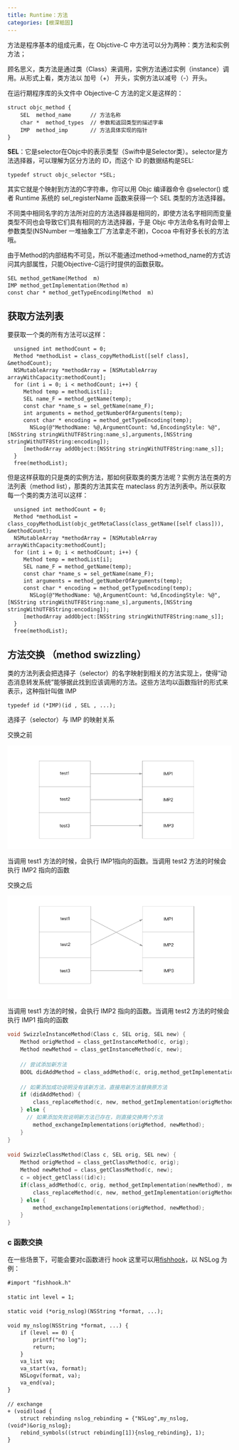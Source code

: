 ```yaml
---
title: Runtime：方法
categories: [根深柢固]
---
```



方法是程序基本的组成元素，在 Objctive-C 中方法可以分为两种：类方法和实例方法；

顾名思义，类方法是通过类（Class）来调用，实例方法通过实例（instance）调用。从形式上看，类方法以 加号（+） 开头，实例方法以减号（-）开头。

在运行期程序库的头文件中 Objective-C 方法的定义是这样的：

```objective_c
struct objc_method {
    SEL  method_name      // 方法名称                           
    char *  method_types  // 参数和返回类型的描述字串                          
    IMP  method_imp       // 方法具体实现的指针                            
}  
```                                                          

**SEL**：它是selector在Objc中的表示类型（Swift中是Selector类）。selector是方法选择器，可以理解为区分方法的 ID，而这个 ID 的数据结构是SEL:

```
typedef struct objc_selector *SEL;
```

其实它就是个映射到方法的C字符串，你可以用 Objc 编译器命令 @selector() 或者 Runtime 系统的 sel_registerName 函数来获得一个 SEL 类型的方法选择器。

不同类中相同名字的方法所对应的方法选择器是相同的，即使方法名字相同而变量类型不同也会导致它们具有相同的方法选择器，于是 Objc 中方法命名有时会带上参数类型(NSNumber 一堆抽象工厂方法拿走不谢)，Cocoa 中有好多长长的方法哦。


由于Method的内部结构不可见，所以不能通过method->method_name的方式访问其内部属性，只能Objective-C运行时提供的函数获取。

```objective_c
SEL method_getName(Method  m)
IMP method_getImplementation(Method m)
const char * method_getTypeEncoding(Method  m)

```





## 获取方法列表
要获取一个类的所有方法可以这样：

```objective_c
  unsigned int methodCount = 0;
  Method *methodList = class_copyMethodList([self class], &methodCount);
  NSMutableArray *methodArray = [NSMutableArray arrayWithCapacity:methodCount];
  for (int i = 0; i < methodCount; i++) {
     Method temp = methodList[i];
     SEL name_F = method_getName(temp);
     const char *name_s = sel_getName(name_F);
     int arguments = method_getNumberOfArguments(temp);
     const char * encoding = method_getTypeEncoding(temp);
       NSLog(@"MethodName: %@,ArgumentCount: %d,EncodingStyle: %@",[NSString stringWithUTF8String:name_s],arguments,[NSString stringWithUTF8String:encoding]);
     [methodArray addObject:[NSString stringWithUTF8String:name_s]];
  }
  free(methodList);
```

但是这样获取的只是类的实例方法，那如何获取类的类方法呢？实例方法在类的方法列表（method list），那类的方法其实在 mateclass 的方法列表中。所以获取每一个类的类方法可以这样：

```objective_c
  unsigned int methodCount = 0;
  Method *methodList = class_copyMethodList(objc_getMetaClass(class_getName([self class])), &methodCount);
  NSMutableArray *methodArray = [NSMutableArray arrayWithCapacity:methodCount];
  for (int i = 0; i < methodCount; i++) {
     Method temp = methodList[i];
     SEL name_F = method_getName(temp);
     const char *name_s = sel_getName(name_F);
     int arguments = method_getNumberOfArguments(temp);
     const char * encoding = method_getTypeEncoding(temp);
       NSLog(@"MethodName: %@,ArgumentCount: %d,EncodingStyle: %@",[NSString stringWithUTF8String:name_s],arguments,[NSString stringWithUTF8String:encoding]);
     [methodArray addObject:[NSString stringWithUTF8String:name_s]];
  }
  free(methodList);
```

## 方法交换 （method swizzling）
类的方法列表会把选择子（selector）的名字映射到相关的方法实现上，使得“动态消息转发系统”能够据此找到应该调用的方法。这些方法均以函数指针的形式来表示，这种指针叫做 IMP

```
typedef id (*IMP)(id , SEL , ...);
```

选择子（selector）与 IMP 的映射关系

交换之前

![](https://raw.githubusercontent.com/DullDevil/pics/master/base/method-swizzling-1.png)

当调用 test1 方法的时候，会执行 IMP1指向的函数。当调用 test2 方法的时候会执行 IMP2 指向的函数

交换之后

![](https://raw.githubusercontent.com/DullDevil/pics/master/base/method-swizzling-2.png)

当调用 test1 方法的时候，会执行 IMP2 指向的函数。当调用 test2 方法的时候会执行 IMP1 指向的函数


```c
void SwizzleInstanceMethod(Class c, SEL orig, SEL new) {
    Method origMethod = class_getInstanceMethod(c, orig);
    Method newMethod = class_getInstanceMethod(c, new);

    // 尝试添加新方法
    BOOL didAddMethod = class_addMethod(c, orig,method_getImplementation(newMethod),method_getTypeEncoding(newMethod));

    // 如果添加成功说明没有该新方法，直接用新方法替换原方法
    if (didAddMethod) {
        class_replaceMethod(c, new, method_getImplementation(origMethod), method_getTypeEncoding(origMethod));
    } else {
      // 如果添加失败说明新方法已存在，则直接交换两个方法
        method_exchangeImplementations(origMethod, newMethod);
    }
}

void SwizzleClassMethod(Class c, SEL orig, SEL new) {    
    Method origMethod = class_getClassMethod(c, orig);
    Method newMethod = class_getClassMethod(c, new);
    c = object_getClass((id)c);
    if(class_addMethod(c, orig, method_getImplementation(newMethod), method_getTypeEncoding(newMethod))) {
        class_replaceMethod(c, new, method_getImplementation(origMethod), method_getTypeEncoding(origMethod));
    } else {
        method_exchangeImplementations(origMethod, newMethod);
    }
}
```


### c 函数交换

在一些场景下，可能会要对c函数进行 hook 这里可以用[fishhook](https://github.com/facebook/fishhook)，以 NSLog 为例：

```objective_c
#import "fishhook.h"

static int level = 1;

static void (*orig_nslog)(NSString *format, ...);

void my_nslog(NSString *format, ...) {
    if (level == 0) {
        printf("no log");
        return;
    }
    va_list va;
    va_start(va, format);
    NSLogv(format, va);
    va_end(va);
}

// exchange
+ (void)load {
    struct rebinding nslog_rebinding = {"NSLog",my_nslog,(void*)&orig_nslog};
    rebind_symbols((struct rebinding[1]){nslog_rebinding}, 1);
}


```
